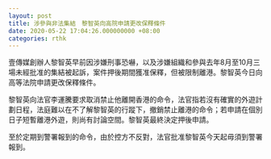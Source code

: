 ```yaml
---
layout: post
title: 涉參與非法集結　黎智英向高院申請更改保釋條件　
date: 2020-05-22 17:04:26.000000000 +08:00
categories: rthk
---
```


壹傳媒創辦人黎智英早前因涉嫌刑事恐嚇，以及涉嫌組織和參與去年8月至10月三場未經批准的集結被起訴，案件押後期間獲准保釋，但被限制離港。黎智英今日向高等法院申請更改保釋條件。

黎智英向法官李運騰要求取消禁止他離開香港的命令，法官指若沒有確實的外遊計劃日程，法庭難以在不了解黎智英的行蹤下，撤銷禁止離港的命令；若申請在個別日子短暫離港外遊，則尚有討論空間。黎智英最終決定押後申請。

至於定期到警署報到的命令，由於控方不反對，法官批准黎智英今天起毋須到警署報到。
